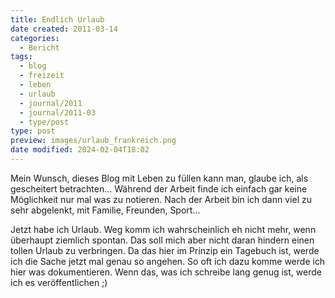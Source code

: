 ```yaml
---
title: Endlich Urlaub
date created: 2011-03-14
categories:
  - Bericht
tags:
  - blog
  - freizeit
  - leben
  - urlaub
  - journal/2011
  - journal/2011-03
  - type/post
type: post
preview: images/urlaub_frankreich.png
date modified: 2024-02-04T18:02
---
```


Mein Wunsch, dieses Blog mit Leben zu füllen kann man, glaube ich, als gescheitert betrachten... Während der Arbeit finde ich einfach gar keine Möglichkeit nur mal was zu notieren. Nach der Arbeit bin ich dann viel zu sehr abgelenkt, mit Familie, Freunden, Sport...

Jetzt habe ich Urlaub. Weg komm ich wahrscheinlich eh nicht mehr, wenn überhaupt ziemlich spontan. Das soll mich aber nicht daran hindern einen tollen Urlaub zu verbringen. Da das hier im Prinzip ein Tagebuch ist, werde ich die Sache jetzt mal genau so angehen. So oft ich dazu komme werde ich hier was dokumentieren. Wenn das, was ich schreibe lang genug ist, werde ich es veröffentlichen ;)
